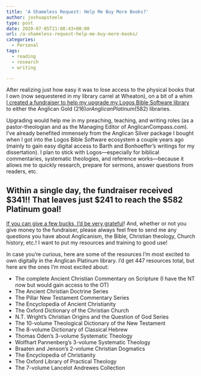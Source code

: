 ```yaml
---
title: 'A Shameless Request: Help Me Buy More Books?'
author: joshuapsteele
type: post
date: 2020-07-05T21:08:43+00:00
url: /a-shameless-request-help-me-buy-more-books/
categories:
  - Personal
tags:
  - reading
  - research
  - writing

---
```

After realizing just how easy it was to lose access to the physical books that I own (now sequestered in my library carrel at Wheaton), on a bit of a whim [I created a fundraiser to help my upgrade my Logos Bible Software library][1] to either the Anglican Gold ($216) or Anglican Platinum ($582) libraries. 

Upgrading would help me in my preaching, teaching, and writing roles (as a pastor-theologian and as the Managing Editor of AnglicanCompass.com). I’ve already benefited immensely from the Anglican Silver package I bought when I got into the Logos Bible Software ecosystem a couple years ago (mainly to gain easy digital access to Barth and Bonhoeffer’s writings for my dissertation). I plan to stick with Logos—especially for biblical commentaries, systematic theologies, and reference works—because it allows me to quickly research, prepare for sermons, answer questions from readers, etc.

## Within a single day, the fundraiser received $341!! That leaves just $241 to reach the $582 Platinum goal! 

[If you can give a few bucks, I’d be very grateful][1]! And, whether or not you give money to the fundraiser, please always feel free to send me any questions you have about Anglicanism, the Bible, Christian theology, Church history, etc.! I want to put my resources and training to good use!

In case you’re curious, here are some of the resources I’m most excited to own digitally in the Anglican Platinum library. I’d get 447 resources total, but here are the ones I’m most excited about:

  * The complete Ancient Christian Commentary on Scripture (I have the NT now but would gain access to the OT)
  * The Ancient Christian Doctrine Series
  * The Pillar New Testament Commentary Series
  * The Encyclopedia of Ancient Christianity
  * The Oxford Dictionary of the Christian Church
  * N.T. Wright’s Christian Origins and the Question of God Series
  * The 10-volume Theological Dictionary of the New Testament
  * The 8-volume Dictionary of Classical Hebrew
  * Thomas Oden’s 3-volume Systematic Theology
  * Wolfhart Pannenberg’s 3-volume Systematic Theology
  * Braaten and Jenson’s 2-volume Christian Dogmatics
  * The Encyclopedia of Christianity
  * The Oxford Library of Practical Theology
  * The 7-volume Lancelot Andrewes Collection

 [1]: https://www.facebook.com/donate/573962246651661/